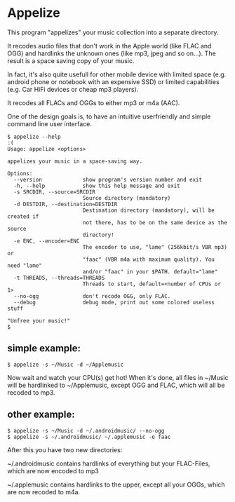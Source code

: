 Appelize
========

This program "appelizes" your music collection into a separate directory.

It recodes audio files that don't work in the Apple world (like FLAC and OGG)
and hardlinks the unknown ones (like mp3, jpeg and so on...). The result is a
space saving copy of your music.

In fact, it's also quite usefull for other mobile device with limited space
(e.g. android phone or notebook with an expensive SSD) or limited capabilities
(e.g. Car HiFi devices or cheap mp3 players).

It recodes all FLACs and OGGs to either mp3 or m4a (AAC).

One of the design goals is, to have an intuitive userfriendly and simple
command line user interface.

```
$ appelize --help                                                                     :(
Usage: appelize <options>

appelizes your music in a space-saving way.

Options:
  --version             show program's version number and exit
  -h, --help            show this help message and exit
  -s SRCDIR, --source=SRCDIR
                        Source directory (mandatory)
  -d DESTDIR, --destination=DESTDIR
                        Destination directory (mandatory), will be created if
                        not there, has to be on the same device as the source
                        directory!
  -e ENC, --encoder=ENC
                        The encoder to use, "lame" (256kbit/s VBR mp3) or
                        "faac" (VBR m4a with maximum quality). You need "lame"
                        and/or "faac" in your $PATH. default="lame"
  -t THREADS, --threads=THREADS
                        Threads to start, default=<number of CPUs or 1>
  --no-ogg              don't recode OGG, only FLAC.
  --debug               debug mode, print out some colored useless stuff

"Unfree your music!"
$
```

simple example:
---------------

    $ appelize -s ~/Music -d ~/Applemusic


Now wait and watch your CPU(s) get hot! When it's done, all files in ~/Music
will be hardlinked to ~/Applemusic, except OGG and FLAC, which will all be
recoded to mp3.

other example:
--------------

    $ appelize -s ~/Music -d ~/.androidmusic/ --no-ogg
    $ appelize -s ~/.androidmusic/ ~/.applemusic -e faac


After this you have two new directories:

~/.androidmusic contains hardlinks of everything but your FLAC-Files, which
are now encoded to mp3

~/.applemusic contains hardlinks to the upper, except all your OGGs, which
are now recoded to m4a.


